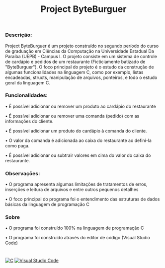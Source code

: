 <header>
  <h1><strong>Project ByteBurguer</strong></h1>
</header>

<h3>Descrição:</h3>
<p>Project ByteBurguer é um projeto construído no segundo período do curso de graduação em Ciências da Computação na Universidade Estadual Da Paraíba (UEPB) - Campus I. O projeto consiste em um sistema de controle de cardápio e pedidos de um restaurante (Ficticiamente batizado de "ByteBurguer"). O foco principal do projeto é o estudo da construção de algumas funcionalidades na linguagem C, como por exemplo, listas encadeadas, structs, manipulação de arquivos, ponteiros, e todo o estudo geral da linguagem C.</p>

<h3><strong>Funcionalidades:</strong></h3>
<p>• É possível adicionar ou remover um produto ao cardápio do restaurante</p>
<p>• É possível adicionar ou remover uma comanda (pedido) com as informações do cliente.</p>
<p>• É possível adicionar um produto do cardápio à comanda do cliente.</p>
<p>• O valor da comanda é adicionada ao caixa do restaurante ao definí-la como paga.</p>
<p>• É possível adicionar ou subtrair valores em cima do valor do caixa do restaurante.</p>

<h3><strong>Observações:</strong></h3>
<p>• O programa apresenta algumas limitações de tratamentos de erros, inserções e leitura de arquivos e entre outros pequenos detalhes</p>
<p>• O foco principal do programa foi o entendimento das estruturas de dados básicas da linguagem de programação C</p>

<h3>Sobre</h3>
<p>• O programa foi construído 100% na linguagem de programação C</p>
<p>• O programa foi construído através do editor de código (Visual Studio Code)</p>

<h1></h1>

<a href="https://visualstudio.microsoft.com/pt-br/vs/features/cplusplus/">![C](https://img.shields.io/badge/c-%2300599C.svg?style=for-the-badge&logo=c&logoColor=white)</a>
<a href="https://code.visualstudio.com/">![Visual Studio Code](https://img.shields.io/badge/Visual%20Studio%20Code-0078d7.svg?style=for-the-badge&logo=visual-studio-code&logoColor=white)</a>
